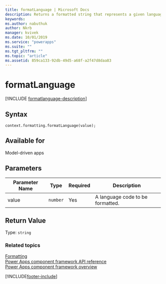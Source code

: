 ```yaml
---
title: formatLanguage | Microsoft Docs
description: Returns a formatted string that represents a given language.
keywords:
ms.author: nabuthuk
author: Nkrb
manager: kvivek
ms.date: 10/01/2019
ms.service: "powerapps"
ms.suite: ""
ms.tgt_pltfrm: ""
ms.topic: "article"
ms.assetid: 859ca133-92db-49d5-a68f-a2f47d8daa83
---
```


# formatLanguage

[!INCLUDE [formatlanguage-description](includes/formatlanguage-description.md)]

## Syntax

`context.formatting.formatLanguage(value);`

## Available for 

Model-driven apps 

## Parameters

| Parameter Name|Type|Required|Description|
| ------------- |----|--------|-----------|
|value|`number`|Yes|A language code to be formatted.|

## Return Value

Type: `string`


### Related topics

[Formatting](../formatting.md)<br/>
[Power Apps component framework API reference](../../reference/index.md)<br/>
[Power Apps component framework overview](../../overview.md)

[!INCLUDE[footer-include](../../../../includes/footer-banner.md)]